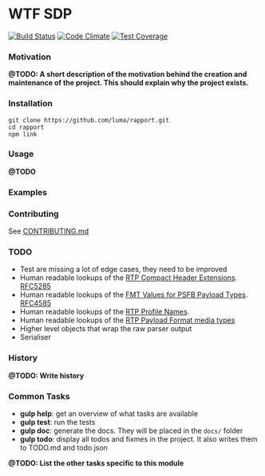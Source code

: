 # WTF SDP

[![Build Status](https://travis-ci.org/luma/wtf-sdp.svg?branch=master)](https://travis-ci.org/luma/wtf-sdp)
[![Code Climate](https://codeclimate.com/github/luma/wtf-sdp/badges/gpa.svg)](https://codeclimate.com/github/luma/wtf-sdp)
[![Test Coverage](https://codeclimate.com/github/luma/wtf-sdp/badges/coverage.svg)](https://codeclimate.com/github/luma/wtf-sdp/coverage)


### Motivation

**@TODO: A short description of the motivation behind the creation and maintenance of the project. This should explain why the project exists.**


### Installation


```shell
git clone https://github.com/luma/rapport.git
cd rapport
npm link
```


### Usage

**@TODO**


### Examples




### Contributing

See [CONTRIBUTING.md](../master/CONTRIBUTING.md)

### TODO

* Test are missing a lot of edge cases, they need to be improved
* Human readable lookups of the [RTP Compact Header Extensions](https://www.iana.org/assignments/rtp-parameters/rtp-parameters.xml). [RFC5285](http://tools.ietf.org/html/rfc5285)
* Human readable lookups of the [FMT Values for PSFB Payload Types](https://www.iana.org/assignments/rtp-parameters/rtp-parameters.xml). [RFC4585](http://www.iana.org/go/rfc4585)
* Human readable lookups of the [RTP Profile Names](https://www.iana.org/assignments/rtp-parameters/rtp-parameters.xml).
* Human readable lookups of the [RTP Payload Format media types](https://www.iana.org/assignments/rtp-parameters/rtp-parameters.xml)
* Higher level objects that wrap the raw parser output
* Serialiser

### History

**@TODO: Write history**

### Common Tasks

* **gulp help**: get an overview of what tasks are available
* **gulp test**: run the tests
* **gulp doc**: generate the docs. They will be placed in the `docs/` folder
* **gulp todo**: display all todos and fixmes in the project. It also writes them to TODO.md and todo.json

**@TODO: List the other tasks specific to this module**
